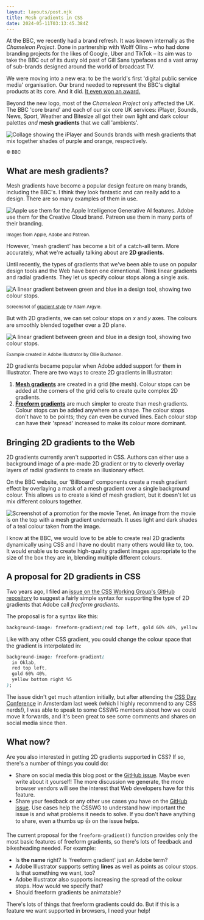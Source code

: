 ```yaml
---
layout: layouts/post.njk
title: Mesh gradients in CSS
date: 2024-05-11T03:13:45.384Z
---
```


At the BBC, we recently had a brand refresh. It was known internally as the _Chameleon Project_. Done in partnership with Wolff Olins – who had done branding projects for the likes of Google, Uber and TikTok – its aim was to take the BBC out of its dusty old past of Gill Sans typefaces and a vast array of sub-brands designed around the world of broadcast TV.

We were moving into a new era: to be the world's first 'digital public service media' organisation. Our brand needed to represent the BBC's digital products at its core. And it did. [It even won an award.](https://www.dandad.org/awards/professional/2022/235751/bbc-brand-refresh/)

Beyond the new logo, most of the _Chameleon Project_ only affected the UK. The BBC 'core brand' and each of our six core UK services: iPlayer, Sounds, News, Sport, Weather and Bitesize all got their own light and dark colour palettes _and_ **mesh gradients** that we call 'ambients'.

![Collage showing the iPlayer and Sounds brands with mesh gradients that mix together shades of purple and orange, respectively.](/images/2024-06-11-iplayer-sounds.jpg)

<small>© BBC</small>

## What are mesh gradients?

Mesh gradients have become a popular design feature on many brands, including the BBC's. I think they look fantastic and can really add to a design. There are so many examples of them in use.

![Apple use them for the Apple Intelligence Generative AI features. Adobe use them for the Creative Cloud brand. Patreon use them in many parts of their branding.](/images/2024-06-11-2d-gradient-examples.jpg)

<small>Images from Apple, Adobe and Patreon.</small>

However, 'mesh gradient' has become a bit of a catch-all term. More accurately, what we're actually talking about are **2D gradients**.

Until recently, the types of gradients that we've been able to use on popular design tools and the Web have been one dimentional. Think linear gradients and radial gradients. They let us specify colour stops along a single axis.

![A linear gradient between green and blue in a design tool, showing two colour stops.](/images/2024-06-11-linear-gradient.png)

<small>Screenshot of [gradient.style](https://gradient.style) by Adam Argyle.</small>

But with 2D gradients, we can set colour stops on 𝑥 and 𝑦 axes. The colours are smoothly blended together over a 2D plane.

![A linear gradient between green and blue in a design tool, showing two colour stops.](/images/2024-06-11-freeform-gradient.png)

<small>Example created in Adobe Illustrator by Ollie Buchanon.</small>

2D gradients became popular when Adobe added support for them in Illustrator. There are two ways to create 2D gradients in Illustrator:

1. [**Mesh gradients**](https://www.youtube.com/watch?v=tkGx8l20Wbg) are created in a grid (the mesh). Colour stops can be added at the corners of the grid cells to create quite complex 2D gradients.
2. [**Freeform gradients**](https://creativecloud.adobe.com/en-GB/learn/illustrator/web/freeform-gradients) are much simpler to create than mesh gradients. Colour stops can be added anywhere on a shape. The colour stops don't have to be points; they can even be curved lines. Each colour stop can have their 'spread' increased to make its colour more dominant.

## Bringing 2D gradients to the Web

2D gradients currently aren't supported in CSS. Authors can either use a background image of a pre-made 2D gradient or try to cleverly overlay layers of radial gradients to create an illusionary effect.

On the BBC website, our 'Billboard' components create a mesh gradient effect by overlaying a mask of a mesh gradient over a single background colour. This allows us to create a kind of mesh gradient, but it doesn't let us mix different colours together.

![Screenshot of a promotion for the movie Tenet. An image from the movie is on the top with a mesh gradient underneath. It uses light and dark shades of a teal colour taken from the image.](/images/2024-06-11-bbc-billboard.png)

I know at the BBC, we would love to be able to create real 2D gradients dynamically using CSS and I have no doubt many others would like to, too. It would enable us to create high-quality gradient images appropriate to the size of the box they are in, blending multiple different colours.

## A proposal for 2D gradients in CSS

Two years ago, I filed an [issue on the CSS Working Group's GitHub repository](https://github.com/w3c/csswg-drafts/issues/7648) to suggest a fairly simple syntax for supporting the type of 2D gradients that Adobe call _freeform gradients_.

The proposal is for a syntax like this:

```css
background-image: freeform-gradient(red top left, gold 60% 40%, yellow bottom right %5);
```

Like with any other CSS gradient, you could change the colour space that the gradient is interpolated in:

```css
background-image: freeform-gradient(
  in Oklab,
  red top left,
  gold 60% 40%,
  yellow bottom right %5
);
```

The issue didn't get much attention initially, but after attending the [CSS Day Conference](https://cssday.nl/2024) in Amsterdam last week (which I highly recommend to any CSS nerds!), I was able to speak to some CSSWG members about how we could move it forwards, and it's been great to see some comments and shares on social media since then.

## What now?

Are you also interested in getting 2D gradients supported in CSS? If so, there's a number of things you could do:

- Share on social media this blog post or the [GitHub issue](https://github.com/w3c/csswg-drafts/issues/7648). Maybe even write about it yourself! The more discussion we generate, the more browser vendors will see the interest that Web developers have for this feature.
- Share your feedback or any other use cases you have on the [GitHub issue](https://github.com/w3c/csswg-drafts/issues/7648). Use cases help the CSSWG to understand how important the issue is and what problems it needs to solve. If you don't have anything to share, even a thumbs up 👍 on the issue helps.

The current proposal for the `freeform-gradient()` function provides only the most basic features of freeform gradients, so there's lots of feedback and bikesheading needed. For example:

- Is **the name** right? Is 'freeform gradient' just an Adobe term?
- Adobe Illustrator supports setting **lines** as well as points as colour stops. Is that something we want, too?
- Adobe Illustrator also supports increasing the spread of the colour stops. How would we specify that?
- Should freeform gradients be animatable?

There's lots of things that freeform gradients could do. But if this is a feature we want supported in browsers, I need your help!
